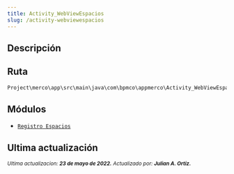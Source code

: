 ```yaml
---
title: Activity_WebViewEspacios
slug: /activity-webviewespacios
---
```

## Descripción

## Ruta

```js
Project\merco\app\src\main\java\com\bpmco\appmerco\Activity_WebViewEspacios.java
```

## Módulos

- [```Registro Espacios```](./../modules/modulo-5.md)


## Ultima actualización

<div class='ultima-actualizacion'> 
    <small> 
        <i> Ultima actualizacion: <b> 23 de mayo de 2022.</b> </i> 
    </small> 
    <small> 
        <i> Actualizado por: <b> Julian A. Ortiz.</b> </i> 
    </small>
</div>
